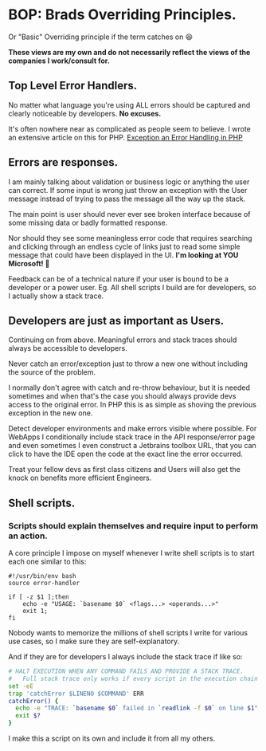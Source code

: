 # BOP: Brads Overriding Principles.
Or "Basic" Overriding principle if the term catches on 😆

**These views are my own and do not necessarily reflect the views of the companies I work/consult for.**

## Top Level Error Handlers.
No matter what language you're using ALL errors should be captured
and clearly noticeable by developers. **No excuses.**

It's often nowhere near as complicated as people seem to believe.
I wrote an extensive article on this for PHP.
[Exception an Error Handling in PHP](/articles/2021-04-13-exception-and-error-handling-in-php.md)


## Errors are responses.
I am mainly talking about validation or business logic or anything the user can correct.
If some input is wrong just throw an exception with the User message instead of trying to pass
the message all the way up the stack.

The main point is user should never ever see broken interface because of some missing data or badly
formatted response.

Nor should they see some meaningless error code that requires searching and clicking through an
endless cycle of links just to read some simple message that could have been displayed in the UI.
**I'm looking at YOU Microsoft! 👀**

Feedback can be of a technical nature if your user is bound to be a developer or a power user.
Eg. All shell scripts I build are for developers, so I actually show a stack trace.

## Developers are just as important as Users.
Continuing on from above. Meaningful errors and stack traces should always be accessible to developers.

Never catch an error/exception just to throw a new one without including the source of the problem.

I normally don't agree with catch and re-throw behaviour, but it is needed sometimes and when that's
the case you should always provide devs access to the original error.
In PHP this is as simple as shoving the previous exception in the new one.

Detect developer environments and make errors visible where possible.
For WebApps I conditionally include stack trace in the API response/error page
and even sometimes I even construct a Jetbrains toolbox URL, that you can click to
have the IDE open the code at the exact line the error occurred.

Treat your fellow devs as first class citizens and Users will also get the knock on benefits more efficient Engineers.

## Shell scripts.
### Scripts should explain themselves and require input to perform an action.
A core principle I impose on myself whenever I write shell scripts is to start each one similar to this:
```shell
#!/usr/bin/env bash
source error-handler

if [ -z $1 ];then
	echo -e "USAGE: `basename $0` <flags...> <operands...>"
	exit 1;
fi
```

Nobody wants to memorize the millions of shell scripts I write for various use cases, so I make sure they are
self-explanatory.

And if they are for developers I always include the stack trace if like so:
```bash
# HALT EXECUTION WHEN ANY COMMAND FAILS AND PROVIDE A STACK TRACE.
#   Full stack trace only works if every script in the execution chain includes this script.
set -eE
trap 'catchError $LINENO $COMMAND' ERR
catchError() {
  echo -e "TRACE: `basename $0` failed in `readlink -f $0` on line $1"
  exit $?
}
```
I make this a script on its own and include it from all my others.
